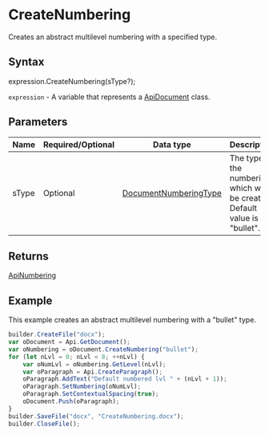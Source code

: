 # CreateNumbering

Creates an abstract multilevel numbering with a specified type.

## Syntax

expression.CreateNumbering(sType?);

`expression` - A variable that represents a [ApiDocument](../ApiDocument.md) class.

## Parameters

| **Name** | **Required/Optional** | **Data type** | **Description** |
| ------------- | ------------- | ------------- | ------------- |
| sType | Optional | [DocumentNumberingType](../../../Enumerations/DocumentNumberingType.md) | The type of the numbering which will be created. Default value is "bullet". |

## Returns

[ApiNumbering](../../ApiNumbering/ApiNumbering.md)

## Example

This example creates an abstract multilevel numbering with a "bullet" type.

```javascript
builder.CreateFile("docx");
var oDocument = Api.GetDocument();
var oNumbering = oDocument.CreateNumbering("bullet");
for (let nLvl = 0; nLvl < 8; ++nLvl) {
	var oNumLvl = oNumbering.GetLevel(nLvl);
	var oParagraph = Api.CreateParagraph();
	oParagraph.AddText("Default numbered lvl " + (nLvl + 1));
	oParagraph.SetNumbering(oNumLvl);
	oParagraph.SetContextualSpacing(true);
	oDocument.Push(oParagraph);
}
builder.SaveFile("docx", "CreateNumbering.docx");
builder.CloseFile();
```